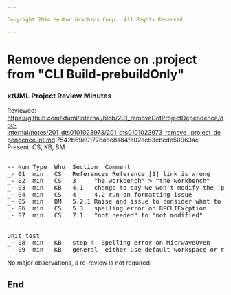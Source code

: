```yaml
---

Copyright 2014 Mentor Graphics Corp.  All Rights Reserved.

---
```


# Remove dependence on .project from "CLI Build-prebuildOnly"
### xtUML Project Review Minutes

Reviewed:  https://github.com/xtuml/internal/blob/201_removeDotProjectDependence/doc-internal/notes/201_dts0101023973/201_dts0101023973_remove_.project_dependence.int.md  7542b69e0177babe8a84fe02ec63cbcde50963ac      
Present:  CS, KB, BM

<pre>

-- Num Type  Who  Section  Comment
_- 01  min   CS   References Reference [1] link is wrong
_- 02  min   CS   3     "he workbench" > "the workbench"
_- 03  min   KB   4.1   change to say we won't modify the .project, not that we don't require it to be present
_- 04  min   CS   4     4.2 run-on formatting issue
_- 05  min   BM   5.2.1 Raise and issue to consider what to do with bp.cli for editor build and OSS distribution
_- 06  min   CS   5.3   spelling error on BPCLIExcption
_- 07  min   CS   7.1   "not needed" to "not modified"


Unit test
_- 08  min   KB   step 4  Spelling error on MicrwaveOven
_- 09  min   KB   general  either use default workspace or modify CLI.sh according for the workspace chosen
</pre>
   
No major observations, a re-review is not required.


End
---
